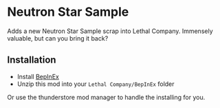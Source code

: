 # Neutron Star Sample
Adds a new Neutron Star Sample scrap into Lethal Company. Immensely valuable, but can you bring it back?

## Installation

- Install [BepInEx](https://thunderstore.io/c/lethal-company/p/BepInEx/BepInExPack/)
- Unzip this mod into your `Lethal Company/BepInEx` folder
  
Or use the thunderstore mod manager to handle the installing for you.
